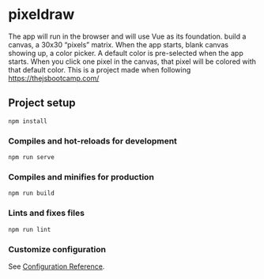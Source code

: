 # pixeldraw
The app will run in the browser and will use Vue as its foundation.
build a canvas, a 30x30 “pixels” matrix.
When the app starts, blank canvas showing up, a color picker.
A default color is pre-selected when the app starts.
When you click one pixel in the canvas, that pixel will be colored with that default color.
This is a project made when following https://thejsbootcamp.com/


## Project setup
```
npm install
```

### Compiles and hot-reloads for development
```
npm run serve
```

### Compiles and minifies for production
```
npm run build
```

### Lints and fixes files
```
npm run lint
```

### Customize configuration
See [Configuration Reference](https://cli.vuejs.org/config/).
